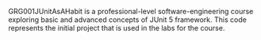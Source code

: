 GRG001JUnitAsAHabit is a professional-level software-engineering course exploring basic and advanced concepts of JUnit 5 framework. This code represents the initial project that is used in the labs for the course.
